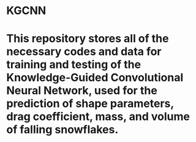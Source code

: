 # KGCNN
# This repository stores all of the necessary codes and data for training and testing of the Knowledge-Guided Convolutional Neural Network, used for the prediction of shape parameters, drag coefficient, mass, and volume of falling snowflakes.
